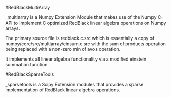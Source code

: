 #RedBlackMultiArray

_multiarray is a Numpy Extension Module that makes use
of the Numpy C-API to implement C optimized RedBlack linear algebra
operations on Numpy arrays. 

The primary source file is redblack.c.src which is
essentially a copy of numpy/core/src/multiarray/einsum.c.src with
the sum of products operation being replaced with a non-zero min of
avos operation.

It implements all linear algebra functionality via a modified
einstein summation function.

#RedBlackSparseTools

_sparsetools is a Scipy Extension modules that provides a sparse implementation
of RedBlack linear algebra operations.